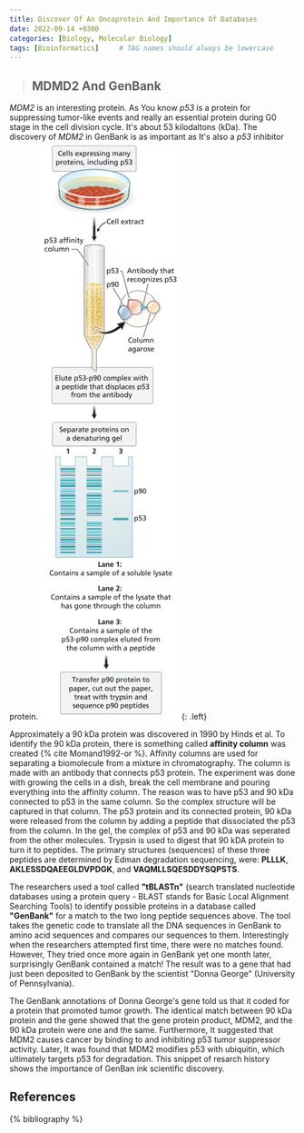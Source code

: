 ```yaml
---
title: Discover Of An Oncoprotein And Importance Of Databases
date: 2022-09-14 +0300
categories: [Biology, Molecular Biology]
tags: [Bioinformatics]     # TAG names should always be lowercase
---
```


>## MDMD2 And GenBank

*MDM2* is an interesting protein. As You know *p53* is a protein for suppressing tumor-like events and really an essential protein during G0 stage in the cell division cycle. It's about 53 kilodaltons (kDa). The discovery of *MDM2* in GenBank is as important as It's also a *p53* inhibitor protein. 
![alt text](/assets/img/site-images/Image1.png){: .left}

Approximately a 90 kDa protein was discovered in 1990 by Hinds et al. To identify the 90 kDa protein, there is something called **affinity column** was created {% cite Momand1992-or %}. Affinity columns are used for separating a biomolecule from a mixture in chromatography. The column is made with an antibody that connects p53 protein. The experiment was done with growing the cells in a dish, break the cell membrane and pouring everything into the affinity column. The reason was to have p53 and 90 kDa connected to p53 in the same column. So the complex structure will be captured in that column. The p53 protein and its connected protein, 90 kDa were released from the column by adding a peptide that dissociated the p53 from the column. In the gel, the complex of p53 and 90 kDa was seperated from the other molecules. Trypsin is used to digest that 90 kDA protein to turn it to peptides. The primary structures (sequences) of these three peptides are determined by Edman degradation sequencing, were: **PLLLK**, **AKLESSDQAEEGLDVPDGK**, and **VAQMLLSQESDDYSQPSTS**.

The researchers used a tool called **"tBLASTn"** (search translated nucleotide databases using a protein query - BLAST stands for Basic Local Alignment Searching Tools) to identify possible proteins in a database called **"GenBank"** for a match to the two long peptide sequences above. The tool takes the genetic code to translate all the DNA sequences in GenBank to amino acid sequences and compares our sequences to them. Interestingly when the researchers attempted first time, there were no matches found. However, They tried once more again in GenBank yet one month later, surprisingly GenBank contained a match! The result was to a gene that had just been deposited to GenBank by the scientist "Donna George" (University of Pennsylvania).

The GenBank annotations of Donna George's gene told us that it coded for a protein that promoted tumor growth. The identical match between 90 kDa protein and the gene showed that the gene protein product, MDM2, and the 90 kDa protein were one and the same. Furthermore, It suggested that MDM2 causes cancer by binding to and inhibiting p53 tumor suppressor activity. Later, It was found that MDM2 modifies p53 with ubiquitin, which ultimately targets p53 for degradation. This snippet of resarch history shows the importance of GenBan ink scientific discovery.

## References
{% bibliography %}


